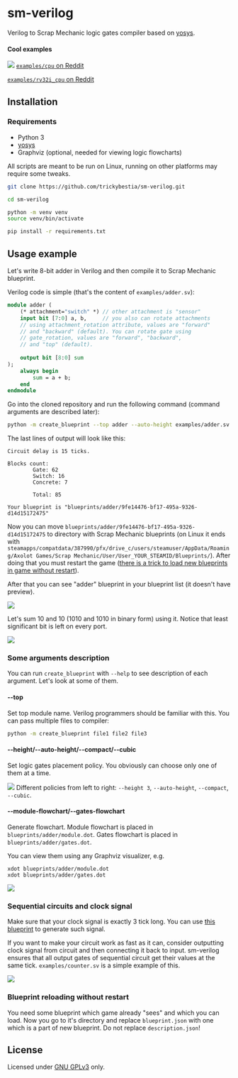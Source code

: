 # sm-verilog

Verilog to Scrap Mechanic logic gates compiler based on [yosys](https://github.com/YosysHQ/yosys).

#### Cool examples

![](./docs/images/cpu.png)
[`examples/cpu` on Reddit](https://www.reddit.com/r/ScrapMechanic/comments/16ezul4/simple_8bit_cpu_calculates_fibonacci_numbers/)

[`examples/rv32i_cpu` on Reddit](https://www.reddit.com/r/ScrapMechanic/comments/18xmg9p/riscv_cpu_computing_fibonacci_numbers/)

## Installation

### Requirements

* Python 3
* [yosys](https://github.com/YosysHQ/yosys)
* Graphviz (optional, needed for viewing logic flowcharts)

All scripts are meant to be run on Linux, running on other platforms may require some tweaks.

```bash
git clone https://github.com/trickybestia/sm-verilog.git

cd sm-verilog

python -m venv venv
source venv/bin/activate

pip install -r requirements.txt
```

## Usage example

Let's write 8-bit adder in Verilog and then compile it to Scrap Mechanic blueprint.

Verilog code is simple (that's the content of `examples/adder.sv`):
```sv
module adder (
    (* attachment="switch" *) // other attachment is "sensor"
    input bit [7:0] a, b,     // you also can rotate attachments
    // using attachment_rotation attribute, values are "forward"
    // and "backward" (default). You can rotate gate using
    // gate_rotation, values are "forward", "backward",
    // and "top" (default).
    
    output bit [8:0] sum
);
    always begin
        sum = a + b;
    end
endmodule
```

Go into the cloned repository and run the following command (command arguments are described later):
```bash
python -m create_blueprint --top adder --auto-height examples/adder.sv
```
The last lines of output will look like this:
```
Circuit delay is 15 ticks.

Blocks count:
        Gate: 62
        Switch: 16
        Concrete: 7

        Total: 85

Your blueprint is "blueprints/adder/9fe14476-bf17-495a-9326-d14d15172475"
```

Now you can move `blueprints/adder/9fe14476-bf17-495a-9326-d14d15172475` to directory with Scrap Mechanic blueprints (on Linux it ends with `steamapps/compatdata/387990/pfx/drive_c/users/steamuser/AppData/Roaming/Axolot Games/Scrap Mechanic/User/User_YOUR_STEAMID/Blueprints/`). After doing that you must restart the game ([there is a trick to load new blueprints in game without restart](#blueprint-reloading-without-restart)).

After that you can see "adder" blueprint in your blueprint list (it doesn't have preview).

![](./docs/images/adder_auto_height_blueprint.png)

Let's sum 10 and 10 (1010 and 1010 in binary form) using it. Notice that least significant bit is left on every port.

![](./docs/images/adder_auto_height.png)

### Some arguments description

You can run `create_blueprint` with `--help` to see description of each argument. Let's look at some of them.

#### --top
Set top module name. Verilog programmers should be familiar with this. You can pass multiple files to compiler:
```bash
python -m create_blueprint file1 file2 file3
```

#### --height/--auto-height/--compact/--cubic
Set logic gates placement policy. You obviously can choose only one of them at a time.

![](./docs/images/block_placement_policy.png)
Different policies from left to right: `--height 3`, `--auto-height`, `--compact`, `--cubic`.

#### --module-flowchart/--gates-flowchart
Generate flowchart. Module flowchart is placed in `blueprints/adder/module.dot`. Gates flowchart is placed in `blueprints/adder/gates.dot`.

You can view them using any Graphviz visualizer, e.g.
```
xdot blueprints/adder/module.dot
xdot blueprints/adder/gates.dot
```

![](./docs/images/flowcharts.png)

### Sequential circuits and clock signal

Make sure that your clock signal is exactly 3 tick long. You can use [this blueprint](https://steamcommunity.com/sharedfiles/filedetails/?id=3027784986) to generate such signal.

If you want to make your circuit work as fast as it can, consider outputting clock signal from circuit and then connecting it back to input. sm-verilog ensures that all output gates of sequential circuit get their values at the same tick. `examples/counter.sv` is a simple example of this.

![](./docs/images/clock_looping.png)

### Blueprint reloading without restart

You need some blueprint which game already "sees" and which you can load. Now you go to it's directory and replace `blueprint.json` with one which is a part of new blueprint. Do not replace `description.json`!

## License

Licensed under [GNU GPLv3](COPYING) only.
